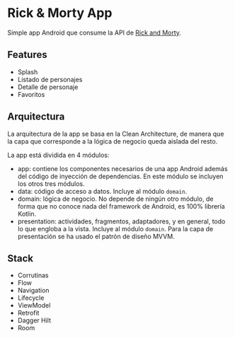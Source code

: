 
# Rick & Morty App
Simple app Android que consume la API de [Rick and Morty](https://rickandmortyapi.com/).

## Features
- Splash
- Listado de personajes
- Detalle de personaje
- Favoritos

## Arquitectura
La arquitectura de la app se basa en la Clean Architecture, de manera que la capa que corresponde a la lógica de negocio queda aislada del resto.

La app está dividida en 4 módulos:
- app: contiene los componentes necesarios de una app Android además del código de inyección de dependencias. En este módulo se incluyen los otros tres módulos.
- data: código de acceso a datos. Incluye al módulo `domain`.
- domain: lógica de negocio. No depende de ningún otro módulo, de forma que no conoce nada del framework de Android, es 100% librería Kotlin.
- presentation: actividades, fragmentos, adaptadores, y en general, todo lo que engloba a la vista. Incluye al módulo `domain`. Para la capa de presentación se ha usado el patrón de diseño MVVM.

## Stack
- Corrutinas
- Flow
- Navigation
- Lifecycle
- ViewModel
- Retrofit
- Dagger Hilt
- Room
